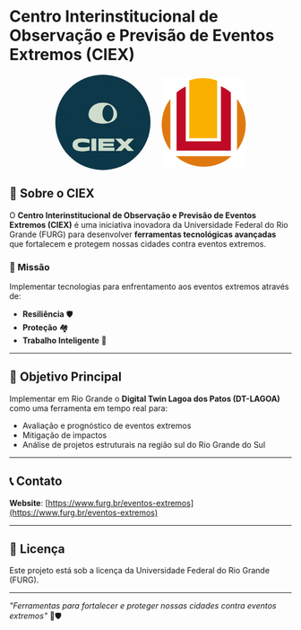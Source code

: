 # Centro Interinstitucional de Observação e Previsão de Eventos Extremos (CIEX)

<div align="center" style="display: flex; justify-content: center; align-items: center; gap: 20px;">
  <img src="./assets/ciex-logo.jpeg" alt="CIEX Logo" width="170" style="border-radius:50%">
  <img src="./assets/furg-logo.png" alt="FURG Logo" width="150">
</div>


## 🌊 Sobre o CIEX

O **Centro Interinstitucional de Observação e Previsão de Eventos Extremos (CIEX)** é uma iniciativa inovadora da Universidade Federal do Rio Grande (FURG) para desenvolver **ferramentas tecnológicas avançadas** que fortalecem e protegem nossas cidades contra eventos extremos.

### 🎯 Missão
Implementar tecnologias para enfrentamento aos eventos extremos através de:
- **Resiliência** 🛡️
- **Proteção** 🏘️ 
- **Trabalho Inteligente** 🧠

---

## 🚀 Objetivo Principal

Implementar em Rio Grande o **Digital Twin Lagoa dos Patos (DT-LAGOA)** como uma ferramenta em tempo real para:
- Avaliação e prognóstico de eventos extremos
- Mitigação de impactos 
- Análise de projetos estruturais na região sul do Rio Grande do Sul

---


## 📞 Contato

**Website**: [https://www.furg.br/eventos-extremos](https://www.furg.br/eventos-extremos)

---

## 📄 Licença

Este projeto está sob a licença da Universidade Federal do Rio Grande (FURG).

---

*"Ferramentas para fortalecer e proteger nossas cidades contra eventos extremos"* 🌊🛡️
